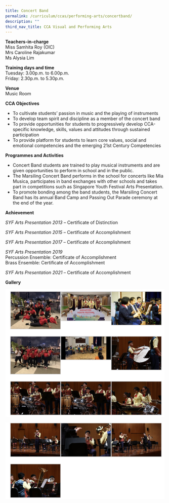 ```yaml
---
title: Concert Band
permalink: /curriculum/ccas/performing-arts/concertband/
description: ""
third_nav_title: CCA Visual and Performing Arts
---
```

**Teachers-in-charge**  
Miss Samhita Roy (OIC)  
Mrs Caroline Rajakumar  
Ms Alysia Lim

**Training days and time**  
Tuesday: 3.00p.m. to 6.00p.m.  
Friday: 2.30p.m. to 5.30p.m.

**Venue**  
Music Room

**CCA Objectives**

*   To cultivate students’ passion in music and the playing of instruments
*   To develop team spirit and discipline as a member of the concert band
*   To provide opportunities for students to progressively develop CCA-specific knowledge, skills, values and attitudes through sustained participation
*   To provide platform for students to learn core values, social and emotional competencies and the emerging 21st Century Competencies

**Programmes and Activities**

*   Concert Band students are trained to play musical instruments and are given opportunities to perform in school and in the public.
*   The Marsiling Concert Band performs in the school for concerts like Mia Musica, participates in band exchanges with other schools and takes part in competitions such as Singapore Youth Festival Arts Presentation.
*   To promote bonding among the band students, the Marsiling Concert Band has its annual Band Camp and Passing Out Parade ceremony at the end of the year.

**Achievement**

_SYF Arts Presentation 2013_ – Certificate of Distinction

_SYF Arts Presentation 2015_ – Certificate of Accomplishment

_SYF Arts Presentation 2017_ – Certificate of Accomplishment

_SYF Arts Presentation 2019_  
Percussion Ensemble: Certificate of Accomplishment  
Brass Ensemble: Certificate of Accomplishment

_SYF Arts Presentation 2021_ – Certificate of Accomplishment

**Gallery**

![Concert Band](/images/Concert%20Band_1.jpg)

![Concert Band](/images/Concert%20Band_2.jpg)
